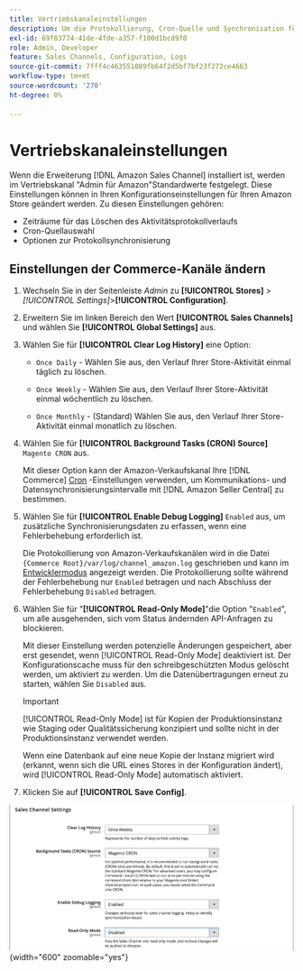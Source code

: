 ```yaml
---
title: Vertriebskanaleinstellungen
description: Um die Protokollierung, Cron-Quelle und Synchronisation für Amazon-Vertriebskanalfunktionen zu verwalten, aktualisieren Sie die Commerce-Konfiguration.
exl-id: 69f83774-41de-4fde-a357-f100d1bcd9f0
role: Admin, Developer
feature: Sales Channels, Configuration, Logs
source-git-commit: 7fff4c463551089fb64f2d5bf7bf23f272ce4663
workflow-type: tm+mt
source-wordcount: '270'
ht-degree: 0%

---
```


# Vertriebskanaleinstellungen

Wenn die Erweiterung [!DNL Amazon Sales Channel] installiert ist, werden im Vertriebskanal &quot;Admin für Amazon&quot;Standardwerte festgelegt. Diese Einstellungen können in Ihren Konfigurationseinstellungen für Ihren Amazon Store geändert werden. Zu diesen Einstellungen gehören:

- Zeiträume für das Löschen des Aktivitätsprotokollverlaufs
- Cron-Quellauswahl
- Optionen zur Protokollsynchronisierung

## Einstellungen der Commerce-Kanäle ändern

1. Wechseln Sie in der Seitenleiste _Admin_ zu **[!UICONTROL Stores]** > _[!UICONTROL Settings]_>**[!UICONTROL Configuration]**.

1. Erweitern Sie im linken Bereich den Wert **[!UICONTROL Sales Channels]** und wählen Sie **[!UICONTROL Global Settings]** aus.

1. Wählen Sie für **[!UICONTROL Clear Log History]** eine Option:

   - `Once Daily` - Wählen Sie aus, den Verlauf Ihrer Store-Aktivität einmal täglich zu löschen.

   - `Once Weekly` - Wählen Sie aus, den Verlauf Ihrer Store-Aktivität einmal wöchentlich zu löschen.

   - `Once Monthly` - (Standard) Wählen Sie aus, den Verlauf Ihrer Store-Aktivität einmal monatlich zu löschen.

1. Wählen Sie für **[!UICONTROL Background Tasks (CRON) Source]** `Magento CRON` aus.

   Mit dieser Option kann der Amazon-Verkaufskanal Ihre [!DNL Commerce] [Cron](https://experienceleague.adobe.com/docs/commerce-admin/systems/tools/cron.html) -Einstellungen verwenden, um Kommunikations- und Datensynchronisierungsintervalle mit [!DNL Amazon Seller Central] zu bestimmen.

1. Wählen Sie für **[!UICONTROL Enable Debug Logging]** `Enabled` aus, um zusätzliche Synchronisierungsdaten zu erfassen, wenn eine Fehlerbehebung erforderlich ist.

   Die Protokollierung von Amazon-Verkaufskanälen wird in die Datei `{Commerce Root}/var/log/channel_amazon.log` geschrieben und kann im [Entwicklermodus](https://experienceleague.adobe.com/docs/commerce-admin/systems/tools/developer-tools.html#operation-modes) angezeigt werden. Die Protokollierung sollte während der Fehlerbehebung nur `Enabled` betragen und nach Abschluss der Fehlerbehebung `Disabled` betragen.

1. Wählen Sie für &quot;**[!UICONTROL Read-Only Mode]**&quot;die Option &quot;`Enabled`&quot;, um alle ausgehenden, sich vom Status ändernden API-Anfragen zu blockieren.

   Mit dieser Einstellung werden potenzielle Änderungen gespeichert, aber erst gesendet, wenn [!UICONTROL Read-Only Mode] deaktiviert ist. Der Konfigurationscache muss für den schreibgeschützten Modus gelöscht werden, um aktiviert zu werden. Um die Datenübertragungen erneut zu starten, wählen Sie `Disabled` aus.

   >[!IMPORTANT]
   >
   >[!UICONTROL Read-Only Mode] ist für Kopien der Produktionsinstanz wie Staging oder Qualitätssicherung konzipiert und sollte nicht in der Produktionsinstanz verwendet werden.
   >
   >Wenn eine Datenbank auf eine neue Kopie der Instanz migriert wird (erkannt, wenn sich die URL eines Stores in der Konfiguration ändert), wird [!UICONTROL Read-Only Mode] automatisch aktiviert.

1. Klicken Sie auf **[!UICONTROL Save Config]**.

![Sales Channel-Konfigurationseinstellungen](assets/config-sales-channel-global-settings.png){width="600" zoomable="yes"}
